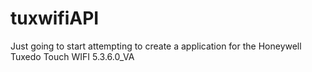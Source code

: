 # tuxwifiAPI
Just going to start attempting to create a application for the Honeywell Tuxedo Touch WIFI 5.3.6.0_VA
